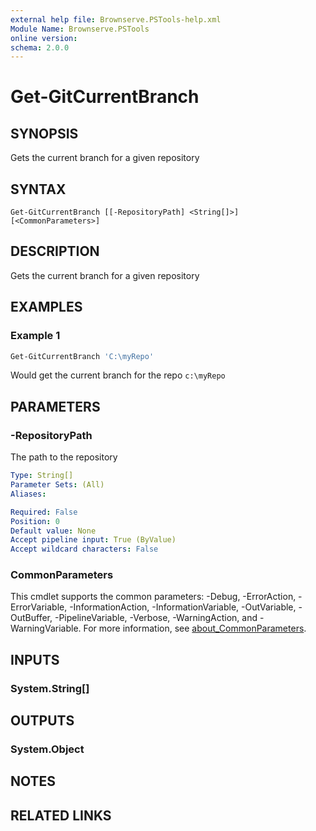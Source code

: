 ```yaml
---
external help file: Brownserve.PSTools-help.xml
Module Name: Brownserve.PSTools
online version:
schema: 2.0.0
---
```


# Get-GitCurrentBranch

## SYNOPSIS

Gets the current branch for a given repository

## SYNTAX

```text
Get-GitCurrentBranch [[-RepositoryPath] <String[]>] [<CommonParameters>]
```

## DESCRIPTION

Gets the current branch for a given repository

## EXAMPLES

### Example 1

```powershell
Get-GitCurrentBranch 'C:\myRepo'
```

Would get the current branch for the repo `c:\myRepo`

## PARAMETERS

### -RepositoryPath

The path to the repository

```yaml
Type: String[]
Parameter Sets: (All)
Aliases:

Required: False
Position: 0
Default value: None
Accept pipeline input: True (ByValue)
Accept wildcard characters: False
```

### CommonParameters

This cmdlet supports the common parameters: -Debug, -ErrorAction, -ErrorVariable, -InformationAction, -InformationVariable, -OutVariable, -OutBuffer, -PipelineVariable, -Verbose, -WarningAction, and -WarningVariable. For more information, see [about_CommonParameters](http://go.microsoft.com/fwlink/?LinkID=113216).

## INPUTS

### System.String[]

## OUTPUTS

### System.Object

## NOTES

## RELATED LINKS
